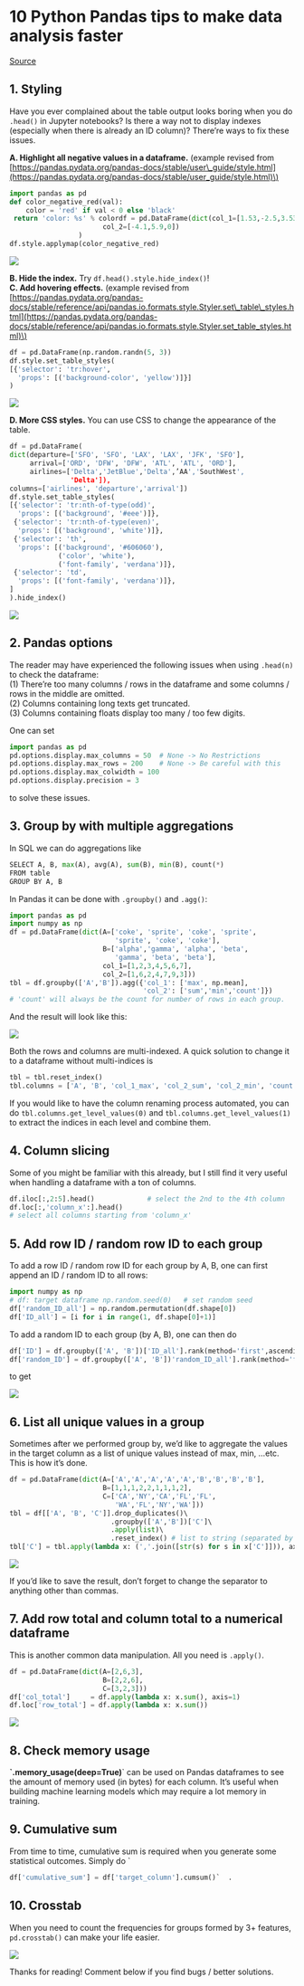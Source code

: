 # 10 Python Pandas tips to make data analysis faster

[Source](https://towardsdatascience.com/10-python-pandas-tricks-to-make-data-analysis-more-enjoyable-cb8f55af8c30)

## 1. Styling

Have you ever complained about the table output looks boring when you do `.head()` in Jupyter notebooks? Is there a way not to display indexes \(especially when there is already an ID column\)? There’re ways to fix these issues.

**A. Highlight all negative values in a dataframe.** \(example revised from [https://pandas.pydata.org/pandas-docs/stable/user\_guide/style.html](https://pandas.pydata.org/pandas-docs/stable/user_guide/style.html)\)

```python
import pandas as pd  
def color_negative_red(val):  
    color = 'red' if val < 0 else 'black'  
 return 'color: %s' % colordf = pd.DataFrame(dict(col_1=[1.53,-2.5,3.53],   
                       col_2=[-4.1,5.9,0])  
                 )  
df.style.applymap(color_negative_red)
```

![](https://miro.medium.com/max/116/1*5bo6KYcrLL-M94WCAkh0cQ.png)

**B. Hide the index.** Try `df.head().style.hide_index()`!  
**C. Add hovering effects.** \(example revised from [https://pandas.pydata.org/pandas-docs/stable/reference/api/pandas.io.formats.style.Styler.set\_table\_styles.html](https://pandas.pydata.org/pandas-docs/stable/reference/api/pandas.io.formats.style.Styler.set_table_styles.html)\)

```python
df = pd.DataFrame(np.random.randn(5, 3))  
df.style.set_table_styles(  
[{'selector': 'tr:hover',  
  'props': [('background-color', 'yellow')]}]  
)
```

![](https://miro.medium.com/max/251/1*QJljhjp-loj8ZChihhK7EA.png)

**D. More CSS styles.** You can use CSS to change the appearance of the table.

```python
df = pd.DataFrame(  
dict(departure=['SFO', 'SFO', 'LAX', 'LAX', 'JFK', 'SFO'],  
     arrival=['ORD', 'DFW', 'DFW', 'ATL', 'ATL', 'ORD'],  
     airlines=['Delta','JetBlue','Delta',’AA','SouthWest',    
               'Delta']),  
columns=['airlines', 'departure','arrival'])
df.style.set_table_styles(  
[{'selector': 'tr:nth-of-type(odd)',  
  'props': [('background', '#eee')]},   
 {'selector': 'tr:nth-of-type(even)',  
  'props': [('background', 'white')]},  
 {'selector': 'th',  
  'props': [('background', '#606060'),   
            ('color', 'white'),  
            ('font-family', 'verdana')]},  
 {'selector': 'td',  
  'props': [('font-family', 'verdana')]},  
]  
).hide_index()
```

![](https://miro.medium.com/max/251/1*cCPVfB6_nbh6WT99DMgduA.png)

## 2. Pandas options

The reader may have experienced the following issues when using `.head(n)` to check the dataframe:  
\(1\) There’re too many columns / rows in the dataframe and some columns / rows in the middle are omitted.  
\(2\) Columns containing long texts get truncated.  
\(3\) Columns containing floats display too many / too few digits.

One can set

```python
import pandas as pd   
pd.options.display.max_columns = 50  # None -> No Restrictions  
pd.options.display.max_rows = 200    # None -> Be careful with this   
pd.options.display.max_colwidth = 100  
pd.options.display.precision = 3
```

to solve these issues.

## 3. Group by with multiple aggregations

In SQL we can do aggregations like

```python
SELECT A, B, max(A), avg(A), sum(B), min(B), count(*)  
FROM table  
GROUP BY A, B
```

In Pandas it can be done with `.groupby()` and `.agg()`:

```python
import pandas as pd  
import numpy as np   
df = pd.DataFrame(dict(A=['coke', 'sprite', 'coke', 'sprite',  
                          'sprite', 'coke', 'coke'],  
                       B=['alpha','gamma', 'alpha', 'beta',  
                          'gamma', 'beta', 'beta'],  
                       col_1=[1,2,3,4,5,6,7],  
                       col_2=[1,6,2,4,7,9,3]))
tbl = df.groupby(['A','B']).agg({'col_1': ['max', np.mean],  
                                 'col_2': ['sum','min','count']})
# 'count' will always be the count for number of rows in each group.
```

And the result will look like this:

![](https://miro.medium.com/max/326/1*KVE7ixZmoTuG42El5SSh7A.png)

Both the rows and columns are multi-indexed. A quick solution to change it to a dataframe without multi-indices is

```python
tbl = tbl.reset_index()  
tbl.columns = ['A', 'B', 'col_1_max', 'col_2_sum', 'col_2_min', 'count']
```

If you would like to have the column renaming process automated, you can do `tbl.columns.get_level_values(0)` and `tbl.columns.get_level_values(1)` to extract the indices in each level and combine them.

## 4. Column slicing

Some of you might be familiar with this already, but I still find it very useful when handling a dataframe with a ton of columns.

```python
df.iloc[:,2:5].head()             # select the 2nd to the 4th column  
df.loc[:,'column_x':].head()     
# select all columns starting from 'column_x'
```

## 5. Add row ID / random row ID to each group

To add a row ID / random row ID for each group by A, B, one can first append an ID / random ID to all rows:

```python
import numpy as np  
# df: target dataframe np.random.seed(0)   # set random seed  
df['random_ID_all'] = np.random.permutation(df.shape[0])  
df['ID_all'] = [i for i in range(1, df.shape[0]+1)]
```

To add a random ID to each group \(by A, B\), one can then do

```python
df['ID'] = df.groupby(['A', 'B'])['ID_all'].rank(method='first',ascending=True).astype(int)
df['random_ID'] = df.groupby(['A', 'B'])'random_ID_all'].rank(method='first',ascending=True).astype(int)
```

to get

![](https://miro.medium.com/max/331/1*Z1elLpesz3V6ZM-C-v3VHA.png)

## 6. List all unique values in a group

Sometimes after we performed group by, we’d like to aggregate the values in the target column as a list of unique values instead of max, min, …etc. This is how it’s done.

```python
df = pd.DataFrame(dict(A=['A','A','A','A','A','B','B','B','B'],  
                       B=[1,1,1,2,2,1,1,1,2],  
                       C=['CA','NY','CA','FL','FL',       
                          'WA','FL','NY','WA']))
tbl = df[['A', 'B', 'C']].drop_duplicates()\  
                         .groupby(['A','B'])['C']\  
                         .apply(list)\  
                         .reset_index() # list to string (separated by commas)   
tbl['C'] = tbl.apply(lambda x: (','.join([str(s) for s in x['C']])), axis = 1)
```

![](https://miro.medium.com/max/140/1*4efJCJxBpjhaYnQ4tTAfoQ.png)

If you’d like to save the result, don’t forget to change the separator to anything other than commas.

## 7. Add row total and column total to a numerical dataframe

This is another common data manipulation. All you need is `.apply()`.

```python
df = pd.DataFrame(dict(A=[2,6,3],  
                       B=[2,2,6],   
                       C=[3,2,3]))
df['col_total']     = df.apply(lambda x: x.sum(), axis=1)  
df.loc['row_total'] = df.apply(lambda x: x.sum())
```

![](https://miro.medium.com/max/225/1*Y_ZDUlCwPfLdEXBZGXKPnQ.png)

## 8. Check memory usage

**\`.memory\_usage\(deep=True\)**\` can be used on Pandas dataframes to see the amount of memory used \(in bytes\) for each column. It’s useful when building machine learning models which may require a lot memory in training.

## 9. Cumulative sum

From time to time, cumulative sum is required when you generate some statistical outcomes. Simply do \`

```python
df['cumulative_sum'] = df['target_column'].cumsum()`  .
```

## 10. Crosstab

When you need to count the frequencies for groups formed by 3+ features, `pd.crosstab()` can make your life easier.

![](https://miro.medium.com/max/750/1*HudH3sdzlrnempURsvWbwg.png)

Thanks for reading! Comment below if you find bugs / better solutions. 

